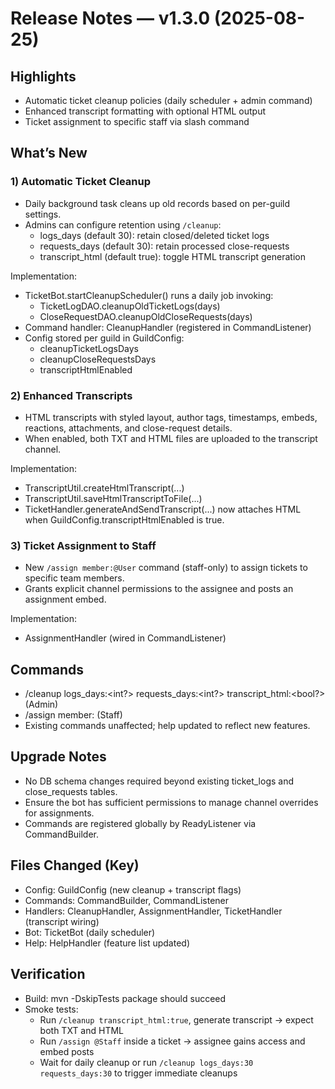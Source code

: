 # Release Notes — v1.3.0 (2025-08-25)

## Highlights
- Automatic ticket cleanup policies (daily scheduler + admin command)
- Enhanced transcript formatting with optional HTML output
- Ticket assignment to specific staff via slash command

## What’s New
### 1) Automatic Ticket Cleanup
- Daily background task cleans up old records based on per-guild settings.
- Admins can configure retention using `/cleanup`:
  - logs_days (default 30): retain closed/deleted ticket logs
  - requests_days (default 30): retain processed close-requests
  - transcript_html (default true): toggle HTML transcript generation

Implementation:
- TicketBot.startCleanupScheduler() runs a daily job invoking:
  - TicketLogDAO.cleanupOldTicketLogs(days)
  - CloseRequestDAO.cleanupOldCloseRequests(days)
- Command handler: CleanupHandler (registered in CommandListener)
- Config stored per guild in GuildConfig:
  - cleanupTicketLogsDays
  - cleanupCloseRequestsDays
  - transcriptHtmlEnabled

### 2) Enhanced Transcripts
- HTML transcripts with styled layout, author tags, timestamps, embeds, reactions, attachments, and close-request details.
- When enabled, both TXT and HTML files are uploaded to the transcript channel.

Implementation:
- TranscriptUtil.createHtmlTranscript(...)
- TranscriptUtil.saveHtmlTranscriptToFile(...)
- TicketHandler.generateAndSendTranscript(...) now attaches HTML when GuildConfig.transcriptHtmlEnabled is true.

### 3) Ticket Assignment to Staff
- New `/assign member:@User` command (staff-only) to assign tickets to specific team members.
- Grants explicit channel permissions to the assignee and posts an assignment embed.

Implementation:
- AssignmentHandler (wired in CommandListener)

## Commands
- /cleanup logs_days:<int?> requests_days:<int?> transcript_html:<bool?> (Admin)
- /assign member:<user> (Staff)
- Existing commands unaffected; help updated to reflect new features.

## Upgrade Notes
- No DB schema changes required beyond existing ticket_logs and close_requests tables.
- Ensure the bot has sufficient permissions to manage channel overrides for assignments.
- Commands are registered globally by ReadyListener via CommandBuilder.

## Files Changed (Key)
- Config: GuildConfig (new cleanup + transcript flags)
- Commands: CommandBuilder, CommandListener
- Handlers: CleanupHandler, AssignmentHandler, TicketHandler (transcript wiring)
- Bot: TicketBot (daily scheduler)
- Help: HelpHandler (feature list updated)

## Verification
- Build: mvn -DskipTests package should succeed
- Smoke tests:
  - Run `/cleanup transcript_html:true`, generate transcript -> expect both TXT and HTML
  - Run `/assign @Staff` inside a ticket -> assignee gains access and embed posts
  - Wait for daily cleanup or run `/cleanup logs_days:30 requests_days:30` to trigger immediate cleanups
